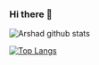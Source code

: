 ### Hi there 👋

<!--
**aAmitSengar/aAmitSengar** is a ✨ _special_ ✨ repository because its `README.md` (this file) appears on your GitHub profile.

Here are some ideas to get you started:

- 🔭 I’m currently working on ...
- 🌱 I’m currently learning ...
- 👯 I’m looking to collaborate on ...
- 🤔 I’m looking for help with ...
- 💬 Ask me about ...
- 📫 How to reach me: ...
- 😄 Pronouns: ...
- ⚡ Fun fact: ...
-->


![Arshad github stats](https://github-readme-stats.vercel.app/api?username=aamitsengar&show_icons=true&count_private=true&theme=dracula)

[![Top Langs](https://github-readme-stats.vercel.app/api/top-langs/?username=aamitsengar&layout=compact&theme=dracula&show_owner=true)](https://github.com/anuraghazra/github-readme-stats)
